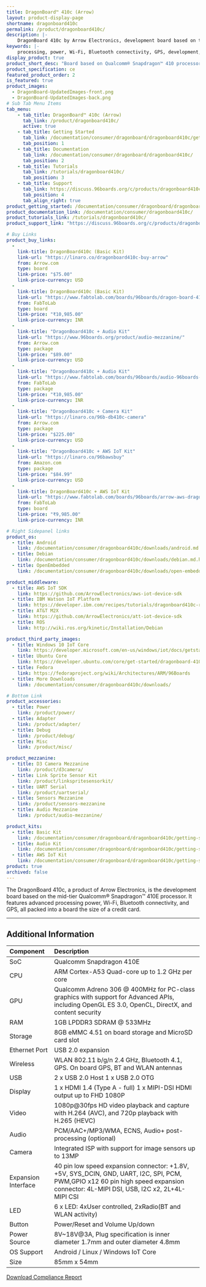 ```yaml
---
title: DragonBoard™ 410c (Arrow)
layout: product-display-page
shortname: dragonboard410c
permalink: /product/dragonboard410c/
description: |-
    DragonBoard 410c by Arrow Electronics, development board based on the mid-tier Qualcomm® Snapdragon™ 410 processor. Low-Cost Product Development Platform
keywords: |-
    processing, power, Wi-Fi, Bluetooth connectivity, GPS, development, board, mid-tier, Qualcomm, Snapdragon 410, processor, low cost, Product, Development, Platform
display_product: true
product_short_desc: "Board based on Qualcomm® Snapdragon™ 410 processor and it's the size of a credit card."
product_specification: ce
featured_product_order: 2
is_featured: true
product_images:
  - DragonBoard-UpdatedImages-front.png
  - DragonBoard-UpdatedImages-back.png
# Sub Tab Menu Items
tab_menu:
    - tab_title: DragonBoard™ 410c (Arrow)
      tab_link: /product/dragonboard410c/
      active: true
    - tab_title: Getting Started
      tab_link: /documentation/consumer/dragonboard/dragonboard410c/getting-started/
      tab_position: 1
    - tab_title: Documentation
      tab_link: /documentation/consumer/dragonboard/dragonboard410c/
      tab_position: 2
    - tab_title: Tutorials
      tab_link: /tutorials/dragonboard410c/
      tab_position: 3
    - tab_title: Support
      tab_link: https://discuss.96boards.org/c/products/dragonboard410c/
      tab_position: 4
      tab_align_right: true
product_getting_started: /documentation/consumer/dragonboard/dragonboard410c/getting-started/
product_documentation_link: /documentation/consumer/dragonboard410c/
product_tutorials_link: /tutorials/dragonboard410c/
product_support_link: "https://discuss.96boards.org/c/products/dragonboard410c/"

# Buy Links
product_buy_links:
  -
    link-title: DragonBoard410c (Basic Kit)
    link-url: "https://linaro.co/dragonboard410c-buy-arrow"
    from: Arrow.com
    type: board
    link-price: "$75.00"
    link-price-currency: USD
  -
    link-title: DragonBoard410c (Basic Kit)
    link-url: "https://www.fabtolab.com/boards/96boards/dragon-board-410c"
    from: FabToLab
    type: board
    link-price: "₹10,985.00"
    link-price-currency: INR
  -
    link-title: "DragonBoard410c + Audio Kit"
    link-url: "https://www.96boards.org/product/audio-mezzanine/"
    from: Arrow.com
    type: package
    link-price: "$89.00"
    link-price-currency: USD
  -
    link-title: "DragonBoard410c + Audio Kit"
    link-url: "https://www.fabtolab.com/boards/96boards/audio-96boards-dragonboard-410C"
    from: FabToLab
    type: package
    link-price: "₹10,985.00"
    link-price-currency: INR
  -
    link-title: "DragonBoard410c + Camera Kit"
    link-url: "https://linaro.co/96b-db410c-camera"
    from: Arrow.com
    type: package
    link-price: "$225.00"
    link-price-currency: USD
  -
    link-title: "DragonBoard410c + AWS IoT Kit"
    link-url: "https://linaro.co/96bawsbuy"
    from: Amazon.com
    type: package
    link-price: "$84.99"
    link-price-currency: USD
  -
    link-title: DragonBoard410c + AWS IoT Kit
    link-url: "https://www.fabtolab.com/boards/96boards/arrow-aws-dragon-board"
    from: FabToLab
    type: board
    link-price: "₹9,985.00"
    link-price-currency: INR

# Right Sidepanel links
product_os:
  - title: Android
    link: /documentation/consumer/dragonboard410c/downloads/android.md.html
  - title: Debian
    link: /documentation/consumer/dragonboard410c/downloads/debian.md.html
  - title: OpenEmbedded
    link: /documentation/consumer/dragonboard410c/downloads/open-embedded.md.html

product_middleware:
  - title: AWS IoT SDK
    link: https://github.com/ArrowElectronics/aws-iot-device-sdk
  - title: IBM Watson IoT Platform
    link: https://developer.ibm.com/recipes/tutorials/dragonboard410c-recipe/
  - title: AT&T M2X
    link: https://github.com/ArrowElectronics/att-iot-device-sdk
  - title: ROS
    link: http://wiki.ros.org/kinetic/Installation/Debian

product_third_party_images:
  - title: Windows 10 IoT Core
    link: https://developer.microsoft.com/en-us/windows/iot/docs/getstarted/dragonboard/stable/getstartedstep1
  - title: Ubuntu Core
    link: https://developer.ubuntu.com/core/get-started/dragonboard-410c
  - title: Fedora
    link: https://fedoraproject.org/wiki/Architectures/ARM/96Boards
  - title: More Downloads
    link: /documentation/consumer/dragonboard410c/downloads/

# Bottom Link
product_accessories:
  - title: Power
    link: /product/power/
  - title: Adapter
    link: /product/adapter/
  - title: Debug
    link: /product/debug/
  - title: Misc
    link: /product/misc/

product_mezzanine:
  - title: D3 Camera Mezzanine
    link: /product/d3camera/
  - title: Link Sprite Sensor Kit
    link: /product/linkspritesensorkit/
  - title: UART Serial
    link: /product/uartserial/
  - title: Sensors Mezzanine
    link: /product/sensors-mezzanine
  - title: Audio Mezzanine
    link: /product/audio-mezzanine/

product_kits:
  - title: Basic Kit
    link: /documentation/consumer/dragonboard/dragonboard410c/getting-started/basic-kit/
  - title: Audio Kit
    link: /documentation/consumer/dragonboard/dragonboard410c/getting-started/audio-kit/
  - title: AWS IoT Kit
    link: /documentation/consumer/dragonboard/dragonboard410c/getting-started/aws-kit/
product: true
archived: false
---
```

The DragonBoard 410c, a product of Arrow Electronics, is the development board based on the mid-tier Qualcomm® Snapdragon™ 410E processor. It features advanced
processing power, Wi-Fi, Bluetooth connectivity, and GPS, all packed into a board the size of a credit card.

***

## Additional Information

|   Component          |   Description                                                                                    |
|:---------------------|:-------------------------------------------------------------------------------------------------|
|  SoC                 | Qualcomm Snapdragon 410E                                                                         |
|  CPU                 | ARM Cortex-A53 Quad-core up to 1.2 GHz per core                                                  |
|  GPU                 | Qualcomm Adreno 306 @ 400MHz for PC-class graphics with support for Advanced APIs, including OpenGL ES 3.0, OpenCL, DirectX, and content security                                                                                     |
|  RAM                 | 1GB LPDDR3 SDRAM @ 533MHz                                                                        |
|  Storage             | 8GB eMMC 4.51 on board storage and MicroSD card slot                                             |
|  Ethernet Port       | USB 2.0 expansion                                                                                |
|  Wireless            | WLAN 802.11 b/g/n 2.4 GHz, Bluetooth 4.1, GPS. On board GPS, BT and WLAN antennas                |
|  USB                 | 2 x USB 2.0 Host 1 x USB 2.0 OTG                                                                 |
|  Display             | 1 x HDMI 1.4 (Type A - full) 1 x MIPI-DSI HDMI output up to FHD 1080P                            |
|  Video               | 1080p@30fps HD video playback and capture with H.264 (AVC), and 720p playback with H.265 (HEVC)  |
|  Audio               | PCM/AAC+/MP3/WMA, ECNS, Audio+ post-processing (optional)                                        |
|  Camera              | Integrated ISP with support for image sensors up to 13MP                                         |
|  Expansion Interface | 40 pin low speed expansion connector: +1.8V, +5V, SYS_DCIN, GND, UART, I2C, SPI, PCM, PWM,GPIO x12 60 pin high speed expansion connector: 4L-MIPI DSI, USB, I2C x2, 2L+4L-MIPI CSI                                                  |
|  LED                 | 6 x LED: 4xUser controlled, 2xRadio(BT and WLAN activity)                                        |
|  Button              | Power/Reset and Volume Up/down                                                                   |
|  Power Source        | 8V~18V@3A, Plug specification is inner diameter 1.7mm and outer diameter 4.8mm                   |
|  OS Support          | Android / Linux / Windows IoT Core                                                    |
|  Size                | 85mm x 54mm                                                                                      |

<a href="/documentation/consumer/dragonboard/dragonboard410c/hardware-docs/files/compliance-db410c.pdf" class="btn blog-read-more-btn center-block">Download Compliance Report</a>
